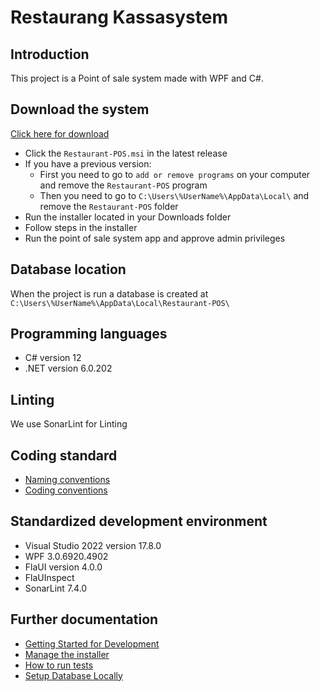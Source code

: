 # Restaurang Kassasystem

## Introduction

This project is a Point of sale system made with WPF and C#. 

## Download the system

[Click here for download](https://github.com/NTIG-Uppsala/restaurant-pos-system/releases)

* Click the `Restaurant-POS.msi` in the latest release
* If you have a previous version:
    * First you need to go to `add or remove programs` on your computer and remove the `Restaurant-POS` program
    * Then you need to go to `C:\Users\%UserName%\AppData\Local\` and remove the `Restaurant-POS` folder
* Run the installer located in your Downloads folder
* Follow steps in the installer
* Run the point of sale system app and approve admin privileges


## Database location

When the project is run a database is created at `C:\Users\%UserName%\AppData\Local\Restaurant-POS\`

## Programming languages
* C# version 12
* .NET version 6.0.202

## Linting

We use SonarLint for Linting

## Coding standard
* [Naming conventions](https://learn.microsoft.com/en-us/dotnet/csharp/fundamentals/coding-style/identifier-names)
* [Coding conventions](https://learn.microsoft.com/en-us/dotnet/csharp/fundamentals/coding-style/coding-conventions)

## Standardized development environment
* Visual Studio 2022 version 17.8.0
* WPF 3.0.6920.4902
* FlaUI version 4.0.0
* FlaUInspect
* SonarLint 7.4.0

## Further documentation
* [Getting Started for Development](documentation/startDevelopment.md)
* [Manage the installer](documentation/manageInstaller.md)
* [How to run tests](documentation/tests.md)
* [Setup Database Locally](documentation/setupDatabaseLocally.md)
